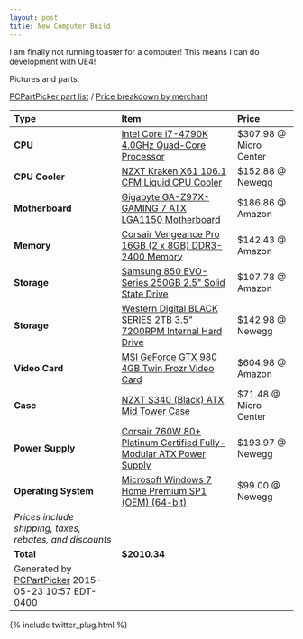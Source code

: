 ```yaml
---
layout: post
title: New Computer Build
---
```


I am finally not running toaster for a computer! This means I can do development with UE4!

Pictures and parts:

[PCPartPicker part list](http://pcpartpicker.com/p/p9txmG) / [Price breakdown by merchant](http://pcpartpicker.com/p/p9txmG/by_merchant/)

Type|Item|Price
:----|:----|:----
**CPU** | [Intel Core i7-4790K 4.0GHz Quad-Core Processor](http://pcpartpicker.com/part/intel-cpu-bx80646i74790k) | $307.98 @ Micro Center 
**CPU Cooler** | [NZXT Kraken X61 106.1 CFM Liquid CPU Cooler](http://pcpartpicker.com/part/nzxt-cpu-cooler-rlkrx6101) | $152.88 @ Newegg 
**Motherboard** | [Gigabyte GA-Z97X-GAMING 7 ATX LGA1150 Motherboard](http://pcpartpicker.com/part/gigabyte-motherboard-gaz97xgaming7) | $186.86 @ Amazon 
**Memory** | [Corsair Vengeance Pro 16GB (2 x 8GB) DDR3-2400 Memory](http://pcpartpicker.com/part/corsair-memory-cmy16gx3m2a2400c11r) | $142.43 @ Amazon 
**Storage** | [Samsung 850 EVO-Series 250GB 2.5&quot; Solid State Drive](http://pcpartpicker.com/part/samsung-internal-hard-drive-mz75e250bam) | $107.78 @ Amazon 
**Storage** | [Western Digital BLACK SERIES 2TB 3.5&quot; 7200RPM Internal Hard Drive](http://pcpartpicker.com/part/western-digital-internal-hard-drive-wd2003fzex) | $142.98 @ Newegg 
**Video Card** | [MSI GeForce GTX 980 4GB Twin Frozr Video Card](http://pcpartpicker.com/part/msi-video-card-gtx980gaming4g) | $604.98 @ Amazon 
**Case** | [NZXT S340 (Black) ATX Mid Tower Case](http://pcpartpicker.com/part/nzxt-case-cas340wb1) | $71.48 @ Micro Center 
**Power Supply** | [Corsair 760W 80+ Platinum Certified Fully-Modular ATX Power Supply](http://pcpartpicker.com/part/corsair-power-supply-ax760) | $193.97 @ Newegg 
**Operating System** | [Microsoft Windows 7 Home Premium SP1 (OEM) (64-bit)](http://pcpartpicker.com/part/microsoft-os-gfc02050) | $99.00 @ Newegg 
 | *Prices include shipping, taxes, rebates, and discounts* |
 | **Total** | **$2010.34**
 | Generated by [PCPartPicker](http://pcpartpicker.com) 2015-05-23 10:57 EDT-0400 |

{% include twitter_plug.html %}
